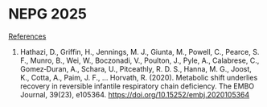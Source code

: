 # NEPG 2025
<u>References</u>
1. Hathazi, D., Griffin, H., Jennings, M. J., Giunta, M., Powell, C., Pearce, S. F., Munro, B., Wei,
W., Boczonadi, V., Poulton, J., Pyle, A., Calabrese, C., Gomez‐Duran, A., Schara, U., Pitceathly, R. D. S., Hanna, M. G., Joost, K., Cotta, A., Paim, J. F., ... Horvath, R. (2020). Metabolic shift underlies recovery in reversible infantile respiratory chain deficiency. The EMBO Journal, 39(23), e105364. https://doi.org/10.15252/embj.2020105364
